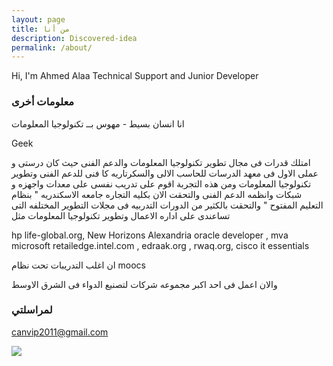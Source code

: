 ```yaml
---
layout: page
title: من أنا
description: Discovered-idea
permalink: /about/
---
```

Hi, I'm Ahmed Alaa 
Technical Support and Junior Developer


### معلومات أخرى


انا انسان بسيط - مهوس بــ تكنولوجيا المعلومات 


   Geek

امتلك قدرات فى مجال تطوير تكنولوجيا المعلومات والدعم الفنى
حيث كان درستى و عملى الاول فى معهد الدرسات للحاسب الالى والسكرتاريه
كا فنى للدعم الفنى وتطوير تكنولوجيا المعلومات
ومن هذه التجربة 
 اقوم على تدريب نفسى على معدات واجهزه و شبكات  وانظمه الدعم الفنى
والتحقت الان بكليه التجاره جامعه الاسكندريه  " بنظام التعليم المفتوح "
والتحقت بالكثير من الدورات التدربيه فى مجلات التطوير المختلفه التى تساعندى على اداره الاعمال  وتطوير تكنولوجيا المعلومات
مثل

  hp life-global.org,  New Horizons Alexandria oracle developer ,   mva microsoft 
 retailedge.intel.com ,  edraak.org ,  rwaq.org,   cisco it essentials 
 
 
ان اغلب التدريبات تحت نظام    moocs

والان  اعمل فى احد اكبر مجموعه شركات لتصنيع الدواء فى الشرق الاوسط
### لمراسلتي

[canvip2011@gmail.com](mailto:canvip2011@gmail.com)



<html>
  
  <head>
    <meta charset="utf-8">
    <meta name="viewport" content="width=device-width, initial-scale=1">
    <script type="text/javascript" src="http://cdnjs.cloudflare.com/ajax/libs/jquery/2.0.3/jquery.min.js"></script>
    <script type="text/javascript" src="http://netdna.bootstrapcdn.com/bootstrap/3.3.4/js/bootstrap.min.js"></script>
    <link href="http://cdnjs.cloudflare.com/ajax/libs/font-awesome/4.3.0/css/font-awesome.min.css"
    rel="stylesheet" type="text/css">
    <link href="http://pingendo.github.io/pingendo-bootstrap/themes/default/bootstrap.css"
    rel="stylesheet" type="text/css">
  </head>
  
  <body>
    <div class="section">
      <div class="container">
        <div class="row">
          <div class="col-md-6">
            <img src="https://scontent-cai1-1.xx.fbcdn.net/v/t1.0-9/16002993_1493537437330981_3685877862092135564_n.jpg?oh=fd63fdf7851923a2173323f97f55bbe5&amp;oe=599B2A06"
            class="center-block img-responsive img-rounded">
          </div>
        </div>
      </div>
    </div>
  </body>

</html>